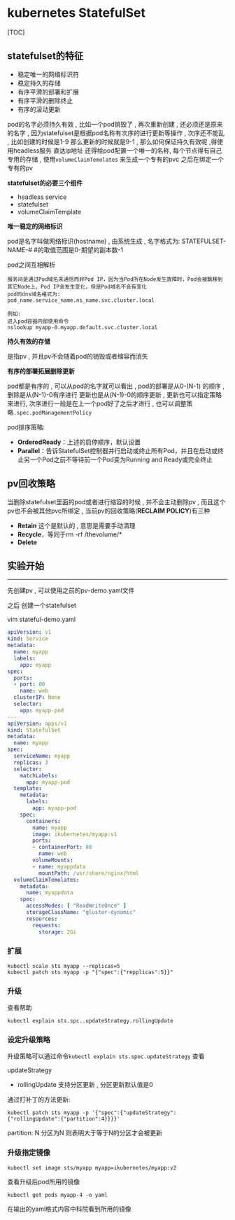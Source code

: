 # kubernetes StatefulSet

[TOC]

## **statefulset的特征**

- 稳定唯一的网络标识符
- 稳定持久的存储
- 有序平滑的部署和扩展
- 有序平滑的删除终止
- 有序的滚动更新

pod的名字必须持久有效 , 比如一个pod销毁了 ,  再次重新创建 , 还必须还是原来的名字 , 因为statefulset是根据pod名称有次序的进行更新等操作 , 次序还不能乱 , 比如创建的时候是1-9 那么更新的时候就是9-1 , 那么如何保证持久有效呢 ,得使用headless服务 直达ip地址 还得给pod配置一个唯一的名称, 每个节点得有自己专用的存储 , 使用`volumeClaimTemolates` 来生成一个专有的pvc 之后在绑定一个专有的pv



**statefulset的必要三个组件**

- headless service
- statefulset
- volumeClaimTemplate



**唯一稳定的网络标识**

pod是名字叫做网络标识(hostname) , 由系统生成 , 名字格式为: STATEFULSET-NAME-#   #的取值范围是0-期望的副本数-1 



pod之间互相解析

```
服务间是通过Pod域名来通信而非Pod IP，因为当Pod所在Node发生故障时，Pod会被飘移到其它Node上，Pod IP会发生变化，但是Pod域名不会有变化
pod的dns域名格式为:
pod_name.service_name.ns_name.svc.cluster.local

例如:
进入pod容器内部使用命令
nslookup myapp-0.myapp.default.svc.cluster.local
```

**持久有效的存储**

是指pv , 并且pv不会随着pod的销毁或者缩容而消失

**有序的部署拓展删除更新**

pod都是有序的 , 可以从pod的名字就可以看出 , pod的部署是从0-(N-1) 的顺序 , 删除是从(N-1)-0有序进行 更新也是从(N-1)-0的顺序更新 , 更新也可以指定策略来进行, 次序进行一般是在上一个pod好了之后才进行  , 也可以调整策略`.spec.podManagementPolicy` 

pod排序策略:

- **OrderedReady**：上述的启停顺序，默认设置
- **Parallel**：告诉StatefulSet控制器并行启动或终止所有Pod，并且在启动或终止另一个Pod之前不等待前一个Pod变为Running and Ready或完全终止





## pv回收策略

当删除statefulset里面的pod或者进行缩容的时候 , 并不会主动删除pv , 而且这个pv也不会被其他pvc所绑定 , 当前pv的回收策略(**RECLAIM POLICY**)有三种

- **Retain** 这个是默认的 , 意思是需要手动清理
- **Recycle**，等同于rm -rf /thevolume/*
- **Delete**





## 实验开始

---

先创建pv , 可以使用之前的pv-demo.yaml文件

之后 创建一个statefulset



vim stateful-demo.yaml

```yaml
apiVersion: v1
kind: Service
metadata:
  name: myapp
  labels:
    app: myapp
spec:
  ports:
  - port: 80
    name: web
  clusterIP: None
  selector:
    app: myapp-pod
---
apiVersion: apps/v1
kind: StatefulSet
metadata:
  name: myapp
spec:
  serviceName: myapp
  replicas: 3
  selector:
    matchLabels:
      app: myapp-pod
  template:
    metadata:
      labels:
        app: myapp-pod
    spec:
      containers:
        name: myapp
        image: ikubernetes/myapp:v1
        ports:
        - containerPort: 80
          name: web
        volumeMounts:
        - name: myappdata
          mountPath: /usr/share/nginx/html
  volumeClaimTemolates:
    metadata:
      name: myappdata
    spec:
      accessModes: [ "ReadWriteOnce" ]
      storageClassName: "gluster-dynamic"
      resources:
        requests:
          storage: 2Gi
```



### 扩展

```
kubectl scale sts myapp --replicas=5
kubectl patch sts myapp -p "{"spec":{"repplicas":5}}"
```

### 升级

查看帮助

```
kubectl explain sts.spc..updateStrategy.rollingUpdate
```



### **设定升级策略**

升级策略可以通过命令`kubectl explain sts.spec.updateStrategy` 查看

updateStrategy

- rollingUpdate  支持分区更新 , 分区更新默认值是0



通过打补丁的方法更新:

```
kubectl patch sts myapp -p '{"spec":{"updateStrategy":{"rollingUpdate":{"partition":4}}}}'
```

partition: N  分区为N 则表明大于等于N的分区才会被更新



### 升级指定镜像

```
kubectl set image sts/myapp myapp=ikubernetes/myapp:v2
```

查看升级后pod所用的镜像

```
kubectl get pods myapp-4 -o yaml   
```

在输出的yaml格式内容中科院看到所用的镜像